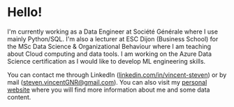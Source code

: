 # Hello!

I'm currently working as a Data Engineer at Société Générale where I use mainly Python/SQL. 
I'm also a lecturer at ESC Dijon (Business School) for the MSc Data Science & Organizational Behaviour where I am teaching about Cloud computing and data tools.
I am working on the Azure Data Science certification as I would like to develop ML engineering skills.

You can contact me through LinkedIn ([linkedin.com/in/vincent-steven](https://www.linkedin.com/in/vincent-steven/)) or by mail ([steven.vincentGNR@gmail.com](steven.vincentGNR@gmail.com)).
You can also visit my [personal website](https://steven-vcnt.github.io/Steven-Vcnt/) where you will find more information about me and some data content.
<!--
**Steven-Vcnt/Steven-Vcnt** is a ✨ _special_ ✨ repository because its `README.md` (this file) appears on your GitHub profile.


Here are some ideas to get you started:

- 🔭 I’m currently working on ...
- 🌱 I’m currently learning ...
- 👯 I’m looking to collaborate on ...
- 🤔 I’m looking for help with ...
- 💬 Ask me about ...
- 📫 How to reach me: ...
- 😄 Pronouns: ...
- ⚡ Fun fact: ...
